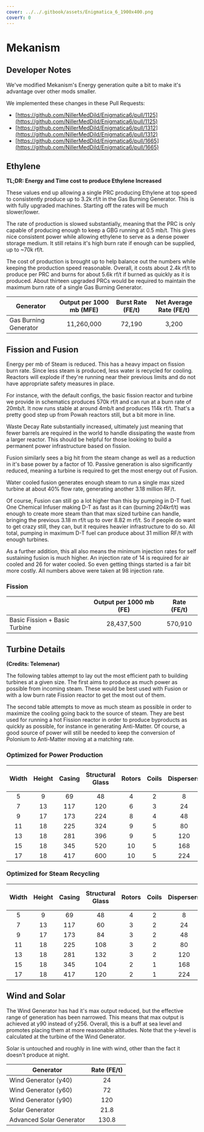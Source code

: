 ```yaml
---
cover: ../../.gitbook/assets/Enigmatica_6_1900x400.png
coverY: 0
---
```


# Mekanism

## **Developer Notes**

We've modified Mekanism's Energy generation quite a bit to make it's advantage over other mods smaller.

We implemented these changes in these Pull Requests:

* [https://github.com/NillerMedDild/Enigmatica6/pull/1125](https://github.com/NillerMedDild/Enigmatica6/pull/1125)
* [https://github.com/NillerMedDild/Enigmatica6/pull/1312](https://github.com/NillerMedDild/Enigmatica6/pull/1312)
* [https://github.com/NillerMedDild/Enigmatica6/pull/1665](https://github.com/NillerMedDild/Enigmatica6/pull/1665)

## **Ethylene**

**TL;DR: Energy and Time cost to produce Ethylene Increased**

These values end up allowing a single PRC producing Ethylene at top speed to consistently produce up to 3.2k rf/t in the Gas Burning Generator. This is with fully upgraded machines. Starting off the rates will be much slower/lower.

The rate of production is slowed substantially, meaning that the PRC is only capable of producing enough to keep a GBG running at 0.5 mb/t. This gives nice consistent power while allowing ethylene to serve as a dense power storage medium. It still retains it's high burn rate if enough can be supplied, up to \~70k rf/t.

The cost of production is brought up to help balance out the numbers while keeping the production speed reasonable. Overall, it costs about 2.4k rf/t to produce per PRC and burns for about 5.6k rf/t if burned as quickly as it is produced. About thirteen upgraded PRCs would be required to maintain the maximum burn rate of a single Gas Burning Generator.

| Generator             | Output per 1000 mb (MFE) | Burst Rate (FE/t) | Net Average Rate (FE/t) |
| --------------------- | :----------------------: | :---------------: | :---------------------: |
| Gas Burning Generator |        11,260,000        |       72,190      |          3,200          |

## **Fission and Fusion**

Energy per mb of Steam is reduced. This has a heavy impact on fission burn rate. Since less steam is produced, less water is recycled for cooling. Reactors will explode if they're running near their previous limits and do not have appropriate safety measures in place.

For instance, with the default configs, the basic fission reactor and turbine we provide in schematics produces 570k rf/t and can run at a burn rate of 20mb/t. It now runs stable at around 4mb/t and produces 114k rf/t. That's a pretty good step up from Powah reactors still, but a bit more in line.

Waste Decay Rate substantially increased, ultimately just meaning that fewer barrels are required in the world to handle dissipating the waste from a larger reactor. This should be helpful for those looking to build a permanent power infrastructure based on fission.

Fusion similarly sees a big hit from the steam change as well as a reduction in it's base power by a factor of 10. Passive generation is also significantly reduced, meaning a turbine is required to get the most energy out of Fusion.

Water cooled fusion generates enough steam to run a single max sized turbine at about 40% flow rate, generating another 3.18 million RF/t.

Of course, Fusion can still go a lot higher than this by pumping in D-T fuel. One Chemical Infuser making D-T as fast as it can (burning 204krf/t) was enough to create more steam than that max sized turbine can handle, bringing the previous 3.18 m rf/t up to over 8.82 m rf/t. So if people do want to get crazy still, they can, but it requires heavier infrastructure to do so. All total, pumping in maximum D-T fuel can produce about 31 million RF/t with enough turbines.

As a further addition, this all also means the minimum injection rates for self sustaining fusion is much higher. An injection rate of 14 is required for air cooled and 26 for water cooled. So even getting things started is a fair bit more costly. All numbers above were taken at 98 injection rate.

### **Fission**

|                               | Output per 1000 mb (FE) | Rate (FE/t) |
| ----------------------------- | :---------------------: | :---------: |
| Basic Fission + Basic Turbine |        28,437,500       |   570,910   |

## **Turbine Details**

**(Credits: Telemenar)**

The following tables attempt to lay out the most efficient path to building turbines at a given size. The first aims to produce as much power as possible from incoming steam. These would be best used with Fusion or with a low burn rate Fission reactor to get the most out of them.

The second table attempts to move as much steam as possible in order to maximize the cooling going back to the source of steam. They are best used for running a hot Fission reactor in order to produce byproducts as quickly as possible, for instance in generating Anti-Matter. Of course, a good source of power will still be needed to keep the conversion of Polonium to Anti-Matter moving at a matching rate.

### **Optimized for Power Production**

| Width | Height | Casing | Structural Glass | Rotors | Coils | Dispersers | Vents | Condensers | Steam Max Flow (mB/t) | Energy Production (FE/t) |
| :---: | :----: | :----: | :--------------: | :----: | :---: | :--------: | :---: | ---------: | --------------------: | :----------------------: |
|   5   |    9   |   69   |        48        |    4   |   2   |      8     |   45  |         16 |             1,024,000 |          468,114         |
|   7   |   13   |   117  |        120       |    6   |   3   |     24     |  125  |         63 |             4,000,000 |         2,742,857        |
|   9   |   17   |   173  |        224       |    8   |   4   |     48     |  245  |        123 |             7,840,000 |         7,168,000        |
|   11  |   18   |   225  |        324       |    9   |   5   |     80     |  333  |        167 |            10,656,000 |        10,960,457        |
|   13  |   18   |   281  |        396       |    9   |   5   |     120    |  429  |        215 |            13,728,000 |        14,120,229        |
|   15  |   18   |   345  |        520       |   10   |   5   |     168    |  481  |        241 |            15,392,000 |        17,590,857        |
|   17  |   18   |   417  |        600       |   10   |   5   |     224    |  585  |        293 |            18,720,000 |        21,394,286        |

### **Optimized for Steam Recycling**

| Width | Height | Casing | Structural Glass | Rotors | Coils | Dispersers | Vents | Condensers | Steam Max Flow (mB/t) | Energy Production (FE/t) |
| :---: | :----: | :----: | :--------------: | :----: | :---: | :--------: | :---: | ---------: | --------------------: | :----------------------: |
|   5   |    9   |   69   |        48        |    4   |   2   |      8     |   45  |         16 |             1,024,000 |          468,114         |
|   7   |   13   |   117  |        60        |    3   |   2   |     24     |  185  |         93 |             4,515,840 |         1,548,288        |
|   9   |   17   |   173  |        84        |    3   |   2   |     48     |  385  |        193 |            12,320,000 |         4,224,000        |
|   11  |   18   |   225  |        108       |    3   |   2   |     80     |  549  |        275 |            17,568,000 |         6,023,314        |
|   13  |   18   |   281  |        132       |    3   |   2   |     120    |  693  |        347 |            22,176,000 |         7,603,200        |
|   15  |   18   |   345  |        104       |    2   |   1   |     168    |  897  |        449 |            28,704,000 |         6,560,914        |
|   17  |   18   |   417  |        120       |    2   |   1   |     224    |  1065 |        533 |            34,080,000 |         7,789,714        |

## **Wind and Solar**

The Wind Generator has had it's max output reduced, but the effective range of generation has been narrowed. This means that max output is achieved at y90 instead of y256. Overall, this is a buff at sea level and promotes placing them at more reasonable altitudes. Note that the y-level is calculated at the turbine of the Wind Generator.

Solar is untouched and roughly in line with wind, other than the fact it doesn't produce at night.

| Generator                | Rate (FE/t) |
| ------------------------ | :---------: |
| Wind Generator (y40)     |      24     |
| Wind Generator (y60)     |      72     |
| Wind Generator (y90)     |     120     |
| Solar Generator          |     21.8    |
| Advanced Solar Generator |    130.8    |

